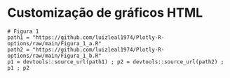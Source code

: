 # Customização de gráficos HTML


```{r}
# Figura 1
path1 = "https://github.com/luizleal1974/Plotly-R-options/raw/main/Figura_1_a.R"
path2 = "https://github.com/luizleal1974/Plotly-R-options/raw/main/Figura_1_b.R"
p1 = devtools::source_url(path1) ; p2 = devtools::source_url(path2) ; p1 ; p2
```
